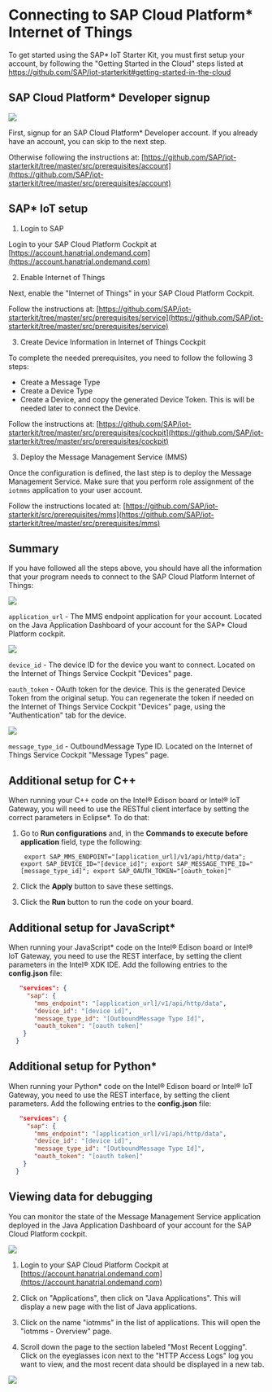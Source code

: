 # Connecting to SAP Cloud Platform\* Internet of Things

To get started using the SAP\* IoT Starter Kit, you must first setup your account, by following the "Getting Started in the Cloud" steps listed at https://github.com/SAP/iot-starterkit#getting-started-in-the-cloud

## SAP Cloud Platform\* Developer signup

![](./images/sap/sap-signup.png)

First, signup for an SAP Cloud Platform\* Developer account. If you already have an account, you can skip to the next step.

Otherwise following the instructions at:
[https://github.com/SAP/iot-starterkit/tree/master/src/prerequisites/account](https://github.com/SAP/iot-starterkit/tree/master/src/prerequisites/account)

## SAP\* IoT setup

1. Login to SAP

Login to your SAP Cloud Platform Cockpit at [https://account.hanatrial.ondemand.com](https://account.hanatrial.ondemand.com)

2. Enable Internet of Things

Next, enable the "Internet of Things" in your SAP Cloud Platform Cockpit.

Follow the instructions at:
[https://github.com/SAP/iot-starterkit/tree/master/src/prerequisites/service](https://github.com/SAP/iot-starterkit/tree/master/src/prerequisites/service)

3. Create Device Information in Internet of Things Cockpit

To complete the needed prerequisites, you need to follow the following 3 steps:
   - Create a Message Type
   - Create a Device Type
   - Create a Device, and copy the generated Device Token. This is will be needed later to connect the Device.

Follow the instructions at:
[https://github.com/SAP/iot-starterkit/tree/master/src/prerequisites/cockpit](https://github.com/SAP/iot-starterkit/tree/master/src/prerequisites/cockpit)

3. Deploy the Message Management Service (MMS)

Once the configuration is defined, the last step is to deploy the Message Management Service. Make sure that you perform role assignment of the `iotmms` application to your user account.

Follow the instructions located at:
[https://github.com/SAP/iot-starterkit/src/prerequisites/mms](https://github.com/SAP/iot-starterkit/tree/master/src/prerequisites/mms)

## Summary

If you have followed all the steps above, you should have all the information that your program needs to connect to the SAP Cloud Platform Internet of Things:

![](./images/sap/sap-iotmms-dashboard.png)

`application_url` - The MMS endpoint application for your account. Located on the Java Application Dashboard of your account for the SAP\* Cloud Platform cockpit.

![](./images/sap/sap-device.png)

`device_id` - The device ID for the device you want to connect. Located on the Internet of Things Service Cockpit "Devices" page.

`oauth_token` - OAuth token for the device. This is the generated Device Token from the original setup. You can regenerate the token if needed on the Internet of Things Service Cockpit "Devices" page, using the "Authentication" tab for the device.

![](./images/sap/sap-message-type.png)

`message_type_id` - OutboundMessage Type ID. Located on the Internet of Things Service Cockpit "Message Types" page.

## Additional setup for C++

When running your C++ code on the Intel® Edison board or Intel® IoT Gateway, you will need to use the RESTful client interface by setting the correct parameters in Eclipse\*. To do that:

1. Go to **Run configurations** and, in the **Commands to execute before application** field, type the following:

        export SAP_MMS_ENDPOINT="[application_url]/v1/api/http/data"; export SAP_DEVICE_ID="[device_id]"; export SAP_MESSAGE_TYPE_ID="[message_type_id]"; export SAP_OAUTH_TOKEN="[oauth_token]"

2. Click the **Apply** button to save these settings.
3. Click the **Run** button to run the code on your board.

## Additional setup for JavaScript\*

When running your JavaScript\* code on the Intel® Edison board or Intel® IoT Gateway, you need to use the REST interface, by setting the client parameters in the Intel® XDK IDE. Add the following entries to the **config.json** file:

```json
   "services": {
     "sap": {
       "mms_endpoint": "[application_url]/v1/api/http/data",
       "device_id": "[device id]",
       "message_type_id": "[OutboundMessage Type Id]",
       "oauth_token": "[oauth token]"
    }
  }
```

## Additional setup for Python\*

When running your Python\* code on the Intel® Edison board or Intel® IoT Gateway, you need to use the REST interface, by setting the client parameters. Add the following entries to the **config.json** file:

```json
   "services": {
     "sap": {
       "mms_endpoint": "[application_url]/v1/api/http/data",
       "device_id": "[device id]",
       "message_type_id": "[OutboundMessage Type Id]",
       "oauth_token": "[oauth token]"
    }
  }
```

## Viewing data for debugging

You can monitor the state of the Message Management Service application deployed in the Java Application Dashboard of your account for the SAP Cloud Platform cockpit.

![](./images/sap/sap-iotmms-dashboard.png)

1. Login to your SAP Cloud Platform Cockpit at [https://account.hanatrial.ondemand.com](https://account.hanatrial.ondemand.com)

2. Click on "Applications", then click on "Java Applications". This will display a new page with the list of Java applications.

3. Click on the name "iotmms" in the list of applications. This will open the "iotmms - Overview" page.

4. Scroll down the page to the section labeled "Most Recent Logging". Click on the eyeglasses icon next to the "HTTP Access Logs" log you want to view, and the most recent data should be displayed in a new tab.

![](./images/sap/sap-http-access-log.png)
